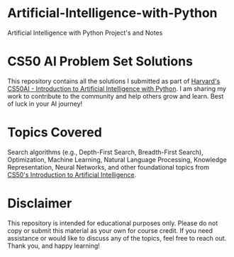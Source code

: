 # Artificial-Intelligence-with-Python
Artificial Intelligence with Python Project's and Notes


# CS50 AI Problem Set Solutions
This repository contains all the solutions I submitted as part of [Harvard's CS50AI - Introduction to Artificial Intelligence with Python](https://cs50.harvard.edu/ai/2024/). I am sharing my work to contribute to the community and help others grow and learn. Best of luck in your AI journey!

# Topics Covered
Search algorithms (e.g., Depth-First Search, Breadth-First Search), Optimization, Machine Learning, Natural Language Processing, Knowledge Representation, Neural Networks, and other foundational topics from [CS50's Introduction to Artificial Intelligence](https://cs50.harvard.edu/ai/2022/).

# Disclaimer
This repository is intended for educational purposes only. Please do not copy or submit this material as your own for course credit. If you need assistance or would like to discuss any of the topics, feel free to reach out. Thank you, and happy learning!